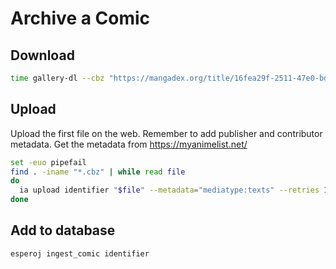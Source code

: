 # Archive a Comic

## Download

```bash
time gallery-dl --cbz "https://mangadex.org/title/16fea29f-2511-47e0-bdc5-cf73e08c7143"
```

## Upload

Upload the first file on the web. Remember to add publisher and contributor metadata. Get the metadata from https://myanimelist.net/

```bash
set -euo pipefail
find . -iname "*.cbz" | while read file
do
  ia upload identifier "$file" --metadata="mediatype:texts" --retries 10 --delete
done
```

## Add to database

```bash
esperoj ingest_comic identifier
```